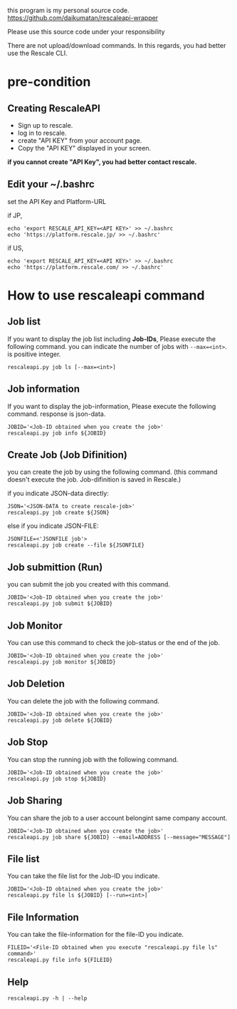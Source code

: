 

this program is my personal source code.
https://github.com/daikumatan/rescaleapi-wrapper

Please use this source code under your responsibility

There are not upload/download commands.
In this regards, you had better use the Rescale CLI.

pre-condition
=======================

## Creating RescaleAPI


- Sign up to rescale.
- log in to rescale.
- create "API KEY" from your account page.
- Copy the "API KEY" displayed in your screen.

**if you cannot create "API Key", you had better contact rescale.**

## Edit your ~/.bashrc

set the API Key and Platform-URL

if JP,

```bash:.bashrc
echo 'export RESCALE_API_KEY=<API KEY>' >> ~/.bashrc
echo 'https://platform.rescale.jp/ >> ~/.bashrc'
```

if US,

```bash:.bashrc
echo 'export RESCALE_API_KEY=<API KEY>' >> ~/.bashrc
echo 'https://platform.rescale.com/ >> ~/.bashrc'
```

How to use rescaleapi command
=====================================

Job list
-----------

If you want to display the job list including **Job-IDs**, Please execute the following command. you can indicate the number of jobs with `--max=<int>`. <int> is positive integer.

```bash:command
rescaleapi.py job ls [--max=<int>]
```

Job information
-----------------


If you want to display the job-information, Please execute the following command. response is json-data.


```bash:command
JOBID='<Job-ID obtained when you create the job>'
rescaleapi.py job info ${JOBID}
```

Create Job (Job Difinition)
------------------------------

you can create the job by using the following command.
(this command doesn't execute the job. Job-difinition is saved in Rescale.)


if you indicate JSON-data directly:

```bash:command
JSON='<JSON-DATA to create rescale-job>'
rescaleapi.py job create ${JSON}
```

else if you indicate JSON-FILE:

```bash:command
JSONFILE=<'JSONFILE job'>
rescaleapi.py job create --file ${JSONFILE}
```

Job submittion (Run)
------------------------------

you can submit the job you created with this command.

```bash:command
JOBID='<Job-ID obtained when you create the job>'
rescaleapi.py job submit ${JOBID}
```

Job Monitor
------------------------------

You can use this command to check the job-status or the end of the job.

```bash:command
JOBID='<Job-ID obtained when you create the job>'
rescaleapi.py job monitor ${JOBID}
```

Job Deletion
------------------------------

You can delete the job with the following command.

```bash:command
JOBID='<Job-ID obtained when you create the job>'
rescaleapi.py job delete ${JOBID}
```

Job Stop
------------------------------

You can stop the running job with the following command.

```bash:command
JOBID='<Job-ID obtained when you create the job>'
rescaleapi.py job stop ${JOBID}
```

Job Sharing
------------------------------

You can share the job to a user account belongint same company account.

```bash:command
JOBID='<Job-ID obtained when you create the job>'
rescaleapi.py job share ${JOBID} --email=ADDRESS [--message="MESSAGE"]
```

File list
---------------------------------

You can take the file list for the Job-ID you indicate.

```bash:command
JOBID='<Job-ID obtained when you create the job>'
rescaleapi.py file ls ${JOBID} [--run=<int>]
```

File Information
---------------------------------

You can take the file-information for the file-ID you indicate.

```bash:command
FILEID='<File-ID obtained when you execute "rescaleapi.py file ls" command>'
rescaleapi.py file info ${FILEID}
```

Help
---------------------------------

```bash:command
rescaleapi.py -h | --help
```
